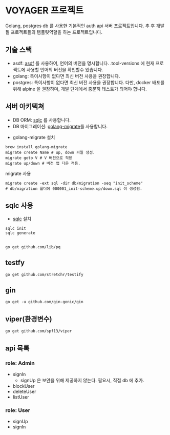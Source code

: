 # VOYAGER 프로젝트
Golang, postgres db 를 사용한 기본적인 auth api 서버 프로젝트입니다. 추 후 개발될 프로젝트들의 템플릿역할을 하는 프로젝트입니다.

## 기술 스택
- asdf: [asdf](https://asdf-vm.com) 를 사용하여, 언어의 버전을 명시합니다. .tool-versions 에 현재 프로젝트에 사용할 언어의 버전을 확인할수 있습니다.
- golang: 특이사항이 없다면 최신 버전 사용을 권장합니다.
- postgres: 특이사항이 없다면 최신 버전 사용을 권장합니다. 다만, docker 배포를 위해 alpine 을 권장하며, 개발 단계에서 충분히 테스트가 되어야 합니다.

## 서버 아키텍쳐
- DB ORM: [sqlc](https://docs.sqlc.dev/en/stable/tutorials/getting-started-postgresql.html) 를 사용합니다.
- DB 마이그레이션: [golang-migrate](https://github.com/golang-migrate/migrate)를 사용합니다.

* golang-migrate 설치
```
brew install golang-migrate
migrate create Name # up, down 파일 생성.
migrate goto V # V 버전으로 적용
migrate up/down # 버전 업 다운 적용.
```
migrate 사용
```
migrate create -ext sql -dir db/migration -seq "init_scheme"
# db/migration 폴더에 000001_init-scheme.up/down.sql 이 생성됨.
```

## sqlc 사용
- [sqlc](https://docs.sqlc.dev/en/latest/overview/install.html) 설치
```
sqlc init
sqlc generate
```
## 
```
go get github.com/lib/pq
```
## testfy
```
go get github.com/stretchr/testify
```

## gin
```
go get -u github.com/gin-gonic/gin
```

## viper(환경변수)
```
go get github.com/spf13/viper
```

## api 목록
### role: Admin
- signIn
    - signUp 은 보안을 위해 제공하지 않는다. 필요시, 직접 db 에 추가.
- blockUser
- deleteUser
- listUser

### role: User
- signUp
- signIn